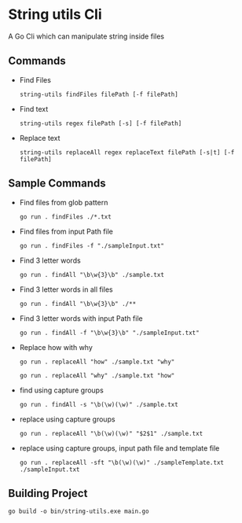 # String utils Cli

 A Go Cli which can manipulate string inside files

## Commands

- Find Files
  
    `string-utils findFiles filePath [-f filePath]`

- Find text

    `string-utils regex filePath [-s] [-f filePath]`

- Replace text
  
    `string-utils replaceAll regex replaceText filePath [-s|t] [-f filePath]`

## Sample Commands

- Find files from glob pattern
    
    `go run . findFiles ./*.txt`

- Find files from input Path file

    `go run . findFiles -f "./sampleInput.txt"`

- Find 3 letter words
    
    `go run . findAll "\b\w{3}\b" ./sample.txt`

- Find 3 letter words in all files
    
    `go run . findAll "\b\w{3}\b" ./**`

- Find 3 letter words with input Path file
    
    `go run . findAll -f "\b\w{3}\b" "./sampleInput.txt"`

- Replace how with why
   
    `go run . replaceAll "how" ./sample.txt "why"`
    
    `go run . replaceAll "why" ./sample.txt "how"`

- find using capture groups
    
    `go run . findAll -s "\b(\w)(\w)" ./sample.txt`

- replace using capture groups
    
    `go run . replaceAll "\b(\w)(\w)" "$2$1" ./sample.txt`

- replace using capture groups, input path file and template file
    
    `go run . replaceAll -sft "\b(\w)(\w)" ./sampleTemplate.txt ./sampleInput.txt`


## Building Project

`go build -o bin/string-utils.exe main.go`